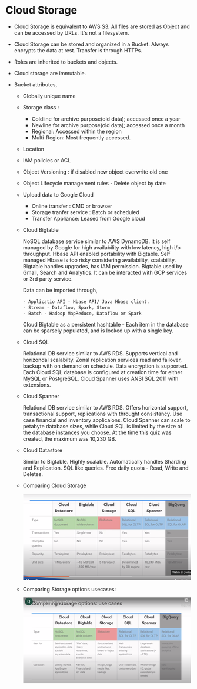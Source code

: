 # Cloud Storage
 
 - Cloud Storage is equivalent to AWS S3. All files are stored as Object and can be accessed by URLs. It's not a filesystem.
 - Cloud Storage can be stored and organized in a Bucket. Always encrypts the data at rest. Transfer is through HTTPs.
 - Roles are inherited to buckets and objects.
 - Cloud storage are immutable.
 - Bucket attributes,
 
    - Globally unique name
    - Storage class : 
        - Coldline for archive purpose(old data); accessed once a year
        - Newline for archive purpose(old data); accessed once a month
        - Regional: Accessed within the region
        - Multi-Region: Most frequently accessed.
    - Location
    - IAM policies or ACL
    - Object Versioning : if disabled new object overwrite old one
    - Object Lifecycle management rules - Delete object by date 
    - Upload data to Google Cloud
        - Online transfer : CMD or browser
        - Storage tranfer service :  Batch or scheduled 
        - Transfer Appliance: Leased from Google cloud
    - Cloud Bigtable
      
      NoSQL database service similar to AWS DynamoDB. It is self managed by Google for high availability with low latency, high i/o throughput.
      Hbase API enabled portability with Bigtable. Self managed Hbase is too risky considering availability, scalability. Bigtable handles upgrades, has IAM permission. Bigtable used by Gmail, Search and Analytics. It can be interacted with GCP services or 3rd party service. 
      
      Data can be imported through,
        
          - Applicatio API - Hbase API/ Java Hbase client.
          - Stream - Dataflow, Spark, Storm
          - Batch - Hadoop MapReduce, Dataflow or Spark
          
      Cloud Bigtable as a persistent hashtable - Each item in the database can be sparsely populated, and is looked up with a single key.
      
    - Cloud SQL 
    
      Relational DB service similar to AWS RDS. Supports vertical and horizondal scalabilty. Zonal replication services read and failover, backup with on demand on schedule. Data encryption is supported. 
      Each Cloud SQL database is configured at creation time for either MySQL or PostgreSQL. Cloud Spanner uses ANSI SQL 2011 with extensions.
      
    - Cloud Spanner
      
      Relational DB service similar to AWS RDS. Offers horizontal support, transactional support, replications with throught consistancy. Use case financial and inventory applicaions.
      Cloud Spanner can scale to petabyte database sizes, while Cloud SQL is limited by the size of the database instances you choose. At the time this quiz was created, the maximum was 10,230 GB.
      
     - Cloud Datastore
     
       Similar to Bigtable. Highly scalable. Automatically handles Sharding and Replication. SQL like queries. Free daily quota - Read, Write and Deletes.
       
    - Comparing Cloud Storage
      
      ![Comparing Cloud Storage](../images/ComparingStorageOptions.png)
      
    - Comparing Storage options usecases:
    
      ![Usecases](../images/StorageUsecases.png)
